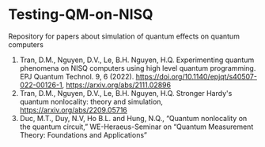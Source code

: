 # Testing-QM-on-NISQ

Repository for papers about simulation of quantum effects on quantum computers
1. Tran, D.M., Nguyen, D.V., Le, B.H. Nguyen, H.Q. Experimenting quantum phenomena on NISQ computers using high level quantum programming. EPJ Quantum Technol. 9, 6 (2022). https://doi.org/10.1140/epjqt/s40507-022-00126-1, https://arxiv.org/abs/2111.02896
2. Tran, D.M., Nguyen, D.V., Le, B.H. Nguyen, H.Q. Stronger Hardy's quantum nonlocality: theory and simulation, https://arxiv.org/abs/2209.05716
3. Duc, M.T., Duy, N.V, Ho B.L. and Hung, N.Q., “Quantum nonlocality on the quantum circuit,” WE-Heraeus-Seminar on “Quantum Measurement Theory: Foundations and Applications”

